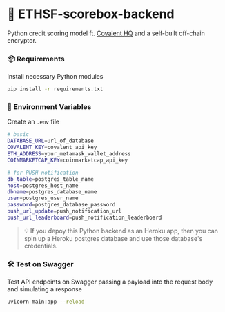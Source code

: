 # :dart: ETHSF-scorebox-backend
Python credit scoring model ft. [Covalent HQ](https://www.covalenthq.com/) and a self-built off-chain encryptor.


### :package: Requirements
Install necessary Python modules
```bash
pip install -r requirements.txt
```

### :open_file_folder: Environment Variables
Create an `.env` file
```bash
# basic
DATABASE_URL=url_of_database
COVALENT_KEY=covalent_api_key
ETH_ADDRESS=your_metamask_wallet_address
COINMARKETCAP_KEY=coinmarketcap_api_key

# for PUSH notification
db_table=postgres_table_name
host=postgres_host_name
dbname=postgres_database_name
user=postgres_user_name
password=postgres_database_password
push_url_update=push_notification_url
push_url_leaderboard=push_notification_leaderboard
```
> :bulb: If you depoy this Python backend as an Heroku app, then you can spin up a Heroku postgres database and use those database's credentials.

### :hammer_and_wrench: Test on Swagger
Test API endpoints on Swagger passing a payload into the request body and simulating a response
```bash
uvicorn main:app --reload
```
